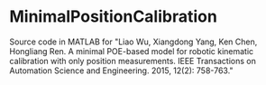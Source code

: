 # MinimalPositionCalibration
Source code in MATLAB for "Liao Wu, Xiangdong Yang, Ken Chen, Hongliang Ren. A minimal POE-based model for robotic kinematic calibration with only position measurements. IEEE Transactions on Automation Science and Engineering. 2015, 12(2): 758-763."
